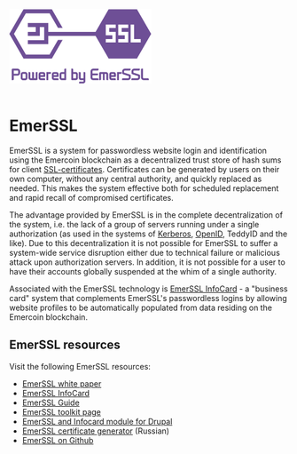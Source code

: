 <div style="boxOverflow"><img src="/images/EmerSSL_logo.png" alt="EmerSSL logo" width="256"></div>
<br>

# EmerSSL

EmerSSL is a system for passwordless website login and identification
using the Emercoin blockchain as a decentralized
trust store of hash sums for client
[SSL-certificates](https://en.wikipedia.org/wiki/SSL_Certificates). Certificates can be generated by users on their own computer, without
any central authority, and quickly replaced as needed. This makes the
system effective both for scheduled replacement and rapid recall of
compromised certificates.

The advantage provided by EmerSSL is in the complete decentralization of
the system, i.e. the lack of a group of servers running under a single
authorization (as used in the systems of
[Kerberos](https://en.wikipedia.org/wiki/Kerberos_(protocol)),
[OpenID](https://en.wikipedia.org/wiki/OpenID), TeddyID and the like). Due to this decentralization it is not possible for EmerSSL to suffer a
system-wide service disruption either due to technical failure or
malicious attack upon authorization servers. In addition, it is not
possible for a user to have their accounts globally suspended at the
whim of a single authority.

Associated with the EmerSSL technology is [EmerSSL
InfoCard](EmerSSL_InfoCard) - a "business card" system that
complements EmerSSL's passwordless logins by allowing website profiles to
be automatically populated from data residing on the Emercoin
blockchain.

EmerSSL resources
----------------

Visit the following EmerSSL resources:

-   [EmerSSL white paper](http://emercoin.com/content/EMCSSL.pdf)
-   [EmerSSL InfoCard](EmerSSL_InfoCard)
-   [EmerSSL Guide](EmerSSL_Guide)
-   [EmerSSL toolkit page](https://pool.emercoin.com/emcssl/)
-   [EmerSSL and Infocard module for Drupal](https://www.drupal.org/project/emc_ssl)
-   [EmerSSL certificate generator](https://emcssl.org) (Russian)
-   [EmerSSL on Github](https://github.com/emercoin/emcssl)
